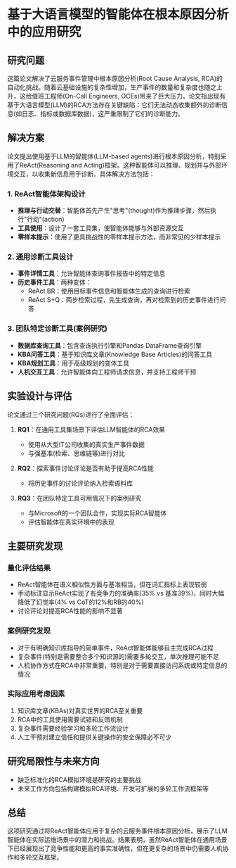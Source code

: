 # 基于大语言模型的智能体在根本原因分析中的应用研究

## 研究问题

这篇论文解决了云服务事件管理中根本原因分析(Root Cause Analysis, RCA)的自动化挑战。随着云基础设施的复杂性增加，生产事件的数量和复杂度也随之上升，这给值班工程师(On-Call Engineers, OCEs)带来了巨大压力。论文指出现有基于大语言模型(LLM)的RCA方法存在关键缺陷：它们无法动态收集额外的诊断信息(如日志、指标或数据库数据)，这严重限制了它们的诊断能力。

## 解决方案

论文提出使用基于LLM的智能体(LLM-based agents)进行根本原因分析，特别采用了ReAct(Reasoning and Acting)框架。这种智能体可以推理、规划并与外部环境交互，以收集新信息用于诊断。具体解决方法包括：

### 1. ReAct智能体架构设计

- **推理与行动交替**：智能体首先产生"思考"(thought)作为推理步骤，然后执行"行动"(action)
- **工具使用**：设计了一套工具集，使智能体能够与外部资源交互
- **零样本提示**：使用了更具挑战性的零样本提示方法，而非常见的少样本提示

### 2. 通用诊断工具设计

- **事件详情工具**：允许智能体查询事件报告中的特定信息
- **历史事件工具**：两种变体：
  - ReAct BR：使用目标事件信息和智能体生成的查询进行检索
  - ReAct S+Q：两步检索过程，先生成查询，再对检索到的历史事件进行问答

### 3. 团队特定诊断工具(案例研究)

- **数据库查询工具**：包含查询执行引擎和Pandas DataFrame查询引擎
- **KBA问答工具**：基于知识库文章(Knowledge Base Articles)的问答工具
- **KBA规划工具**：用于高级规划的变体工具
- **人机交互工具**：允许智能体向工程师请求信息，并支持工程师干预

## 实验设计与评估

论文通过三个研究问题(RQs)进行了全面评估：

1. **RQ1**：在通用工具集场景下评估LLM智能体的RCA效果
   - 使用从大型IT公司收集的真实生产事件数据
   - 与强基准(检索、思维链等)进行对比

2. **RQ2**：探索事件讨论评论是否有助于提高RCA性能
   - 将历史事件的讨论评论纳入检索语料库

3. **RQ3**：在团队特定工具可用情况下的案例研究
   - 与Microsoft的一个团队合作，实现实际RCA智能体
   - 评估智能体在真实环境中的表现

## 主要研究发现

### 量化评估结果

- ReAct智能体在语义相似性方面与基准相当，但在词汇指标上表现较弱
- 手动标注显示ReAct实现了有竞争力的准确率(35% vs 基准39%)，同时大幅降低了幻觉率(4% vs CoT的12%和RB的40%)
- 讨论评论对提高RCA性能的影响不显著

### 案例研究发现

- 对于有明确知识库指导的简单事件，ReAct智能体能够自主完成RCA过程
- 复杂事件(特别是需要整合多个知识源的)需要多轮交互，单次推理可能不足
- 人机协作方式在RCA中非常重要，特别是对于需要直接访问系统或特定信息的情况

### 实际应用考虑因素

1. 知识库文章(KBAs)对真实世界的RCA至关重要
2. RCA中的工具使用需要试错和反馈机制
3. 复杂事件需要经验学习和多轮工作流设计
4. 人工干预对建立信任和提供关键操作的安全保障必不可少

## 研究局限性与未来方向

- 缺乏标准化的RCA模拟环境是研究的主要挑战
- 未来工作方向包括构建模拟RCA环境、开发可扩展的多轮工作流框架等

## 总结

这项研究通过将ReAct智能体应用于复杂的云服务事件根本原因分析，展示了LLM智能体在实际运维场景中的潜力和挑战。结果表明，虽然ReAct智能体在通用场景下已经展现出了竞争性能和更高的事实准确性，但在更复杂的场景中仍需要人机协作和多轮交互框架。
